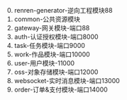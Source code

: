 0. renren-generator-逆向工程模块88
1. common-公共资源模块
2. gateway-网关模块-端口88
3. auth-认证授权模块-端口8000
4. task-任务模块-端口9000
5. work-作品模块-端口10000
6. user-用户模块-11000
7. oss-对象存储模块-端口12000
8. websocket-实时消息模块-端口13000
9. order-订单&支付模块-端口14000